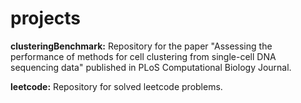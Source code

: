 # projects

<b>clusteringBenchmark:</b> Repository for the paper "Assessing the performance of methods for cell clustering from single-cell DNA sequencing data" published in PLoS Computational Biology Journal. 

<b>leetcode:</b> Repository for solved leetcode problems.


